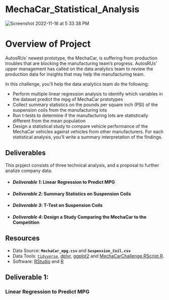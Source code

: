 # MechaCar_Statistical_Analysis

![Screenshot 2022-11-16 at 5 33 38 PM](https://user-images.githubusercontent.com/109354592/202317762-2e726893-baa0-4c1a-96f8-99d156de737e.png)

# Overview of Project
AutosRUs’ newest prototype, the MechaCar, is suffering from production troubles that are blocking the manufacturing team’s progress. AutosRUs’ upper management has called on the data analytics team to review the production data for insights that may help the manufacturing team.

In this challenge, you’ll help the data analytics team do the following:

- Perform multiple linear regression analysis to identify which variables in the dataset predict the mpg of MechaCar prototypes
- Collect summary statistics on the pounds per square inch (PSI) of the suspension coils from the manufacturing lots
- Run t-tests to determine if the manufacturing lots are statistically different from the mean population
- Design a statistical study to compare vehicle performance of the MechaCar vehicles against vehicles from other manufacturers. For each statistical analysis, you’ll write a summary interpretation of the findings.   

## Deliverables
This prpject consists of three technical analysis, and a proposal to further analize company data.

* #### _**Deliverable 1**_: Linear Regression to Predict MPG
* #### **_Deliverable 2_**: Summary Statistics on Suspension Coils
* #### **_Deliverable 3_**: T-Test on Suspension Coils
* #### _**Deliverable 4**_: Design a Study Comparing the MechaCar to the Competition

## Resources
* Data Source: **`MechaCar_mpg.csv`** and **`Suspension_Coil.csv`**
* Data Tools: [`tidyverse`](https://www.tidyverse.org/), [dplyr](https://dplyr.tidyverse.org/), [ggplot2](https://ggplot2.tidyverse.org/) and [MechaCarChallenge.RScript.R](https://github.com/jbailey2705/MechaCar_Statistical_Analysis/blob/main/MechaCarChallenge.RScript.R).
* Software: [RStudio](https://posit.co/) and [R](https://cran.r-project.org/)

## Deliverable 1:
### Linear Regression to Predict MPG

